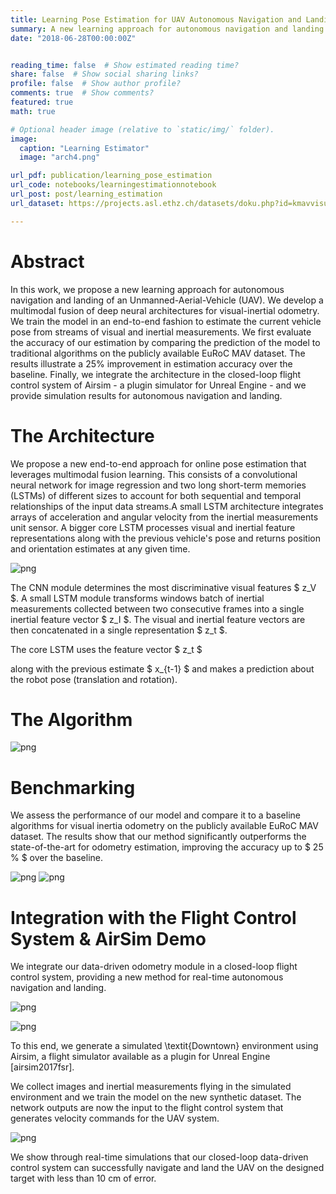 ```yaml
---
title: Learning Pose Estimation for UAV Autonomous Navigation and Landing Using Visual-Inertial Sensor Data
summary: A new learning approach for autonomous navigation and landing of an Unmanned-Aerial-Vehicle (UAV). We develop a multimodal fusion of deep neural architectures for visual-inertial odometry, and we train the model in an end-to-end fashion to estimate the current vehicle pose from streams of visual and inertial measurements.
date: "2018-06-28T00:00:00Z"


reading_time: false  # Show estimated reading time?
share: false  # Show social sharing links?
profile: false  # Show author profile?
comments: true  # Show comments?
featured: true
math: true

# Optional header image (relative to `static/img/` folder).
image: 
  caption: "Learning Estimator"
  image: "arch4.png"

url_pdf: publication/learning_pose_estimation
url_code: notebooks/learningestimationnotebook
url_post: post/learning_estimation
url_dataset: https://projects.asl.ethz.ch/datasets/doku.php?id=kmavvisualinertialdatasets

---
```

# Abstract

In this work, we propose a new learning approach for autonomous navigation and landing of an Unmanned-Aerial-Vehicle (UAV). We develop a multimodal fusion of deep neural architectures for visual-inertial odometry. We train the model in an end-to-end fashion to estimate the current vehicle pose from streams of visual and inertial measurements.
We first evaluate the accuracy of our estimation by comparing the prediction of the model to traditional algorithms on the publicly available EuRoC MAV dataset. The results illustrate a $25 \%$ improvement in estimation accuracy over the baseline. Finally, we integrate the architecture in the closed-loop flight control system of Airsim - a plugin simulator for Unreal Engine - and we provide simulation results for autonomous navigation and landing.

# The Architecture

We propose a new end-to-end approach for online pose estimation that leverages multimodal fusion learning. This consists of a convolutional neural network for image regression and two long short-term memories (LSTMs) of different sizes to account for both sequential and temporal relationships of the input data streams.A small LSTM architecture integrates arrays of acceleration and angular velocity from the inertial measurements unit sensor. A bigger core LSTM processes visual and inertial feature representations along with the previous vehicle's pose and returns position and orientation estimates at any given time.

![png](./arch.png)

 The CNN module determines the most discriminative visual features $ z_V $. A small LSTM module transforms windows batch of inertial measurements collected between two consecutive frames into a single inertial feature vector $ z_I $. The visual and inertial feature vectors are then concatenated in a single representation $ z_t $. 
 
 The core LSTM uses the feature vector  $ z_t $


along with the previous estimate 
$ x_{t-1} $  and makes a prediction about the robot pose (translation and rotation).

# The Algorithm

![png](./algorithm.png)


# Benchmarking

 We assess the performance of our model and compare it to a baseline algorithms for visual inertia odometry on the publicly available EuRoC MAV dataset. The results show that our method significantly outperforms the state-of-the-art for odometry estimation, improving the accuracy up to $ 25 \% $ over the baseline.

![png](./comp.png)
![png](./table.png)

# Integration with the Flight Control System & AirSim Demo

We integrate our data-driven odometry module in a closed-loop flight control system, providing a new method for real-time autonomous navigation and landing.

![png](./controlsys.png)

![png](./arsimintegration.png)

To this end, we generate a simulated \textit{Downtown} environment using Airsim, a flight simulator available as a plugin for Unreal Engine [airsim2017fsr]. 

We collect images and inertial measurements flying in the simulated environment and we train the model on the new synthetic dataset. The network outputs are now the input to the flight control system that generates velocity commands for the UAV system. 

![png](./aisim.png)

We  show through real-time simulations that our closed-loop data-driven control system can successfully navigate and land the UAV on the designed target with less than $10$ cm of error.